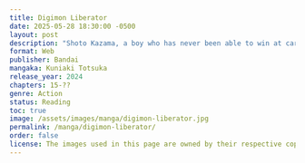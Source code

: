 ```yaml
---
title: Digimon Liberator
date: 2025-05-28 18:30:00 -0500
layout: post
description: "Shoto Kazama, a boy who has never been able to win at card games because of his habit of giving up on things easily, enters the immersive world of Digimon Liberator through the invitation of his childhood friend, Arisa Kinosaki. The game allows players to engage in highly realistic card battles. At first, Shoto is hesitant towards it, but through his engrossing encounters with the Digimon there, he becomes a fan of the game. Encounters with wild Digimon such as Pteromon and battles with NPCs who have gone rogue. These various happenings set the wheels of fate in motion for Shoto and his companions. This is a story about Digimon, and their world."
format: Web
publisher: Bandai
mangaka: Kuniaki Totsuka
release_year: 2024
chapters: 15-??
genre: Action
status: Reading
toc: true
image: /assets/images/manga/digimon-liberator.jpg
permalink: /manga/digimon-liberator/
order: false
license: The images used in this page are owned by their respective copyright owners. All rights reserved. 
---
```

